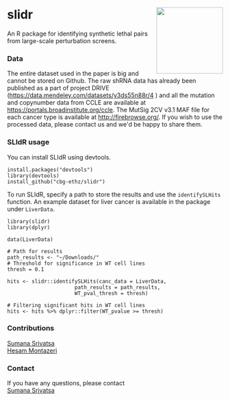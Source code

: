 # slidr <img src="https://github.com/cbg-ethz/slidr/blob/master/slidr.png" align="right" width="155 px"/>

An R package for identifying synthetic lethal pairs from large-scale perturbation screens.


### Data

The entire dataset used in the paper is big and cannot be stored on Github. The raw shRNA data has already been published as a part of project DRIVE (https://data.mendeley.com/datasets/y3ds55n88r/4 ) and all the mutation and copynumber data from CCLE are available at  https://portals.broadinstitute.org/ccle. The MutSig 2CV v3.1 MAF file for each cancer type is available at  http://firebrowse.org/. If you wish to use the processed data, please contact us and we'd be happy to share them. 


### SLIdR usage

You can install SLIdR using devtools.

```
install.packages("devtools") 
library(devtools) 
install_github("cbg-ethz/slidr")
```
To run SLIdR, specify a path to store the results and use the `identifySLHits` function. An example dataset for liver cancer is available in the package under `LiverData`. 

```
library(slidr)
library(dplyr)

data(LiverData)

# Path for results
path_results <- "~/Downloads/"
# Threshold for significance in WT cell lines
thresh = 0.1

hits <- slidr::identifySLHits(canc_data = LiverData, 
                      path_results = path_results, 
                      WT_pval_thresh = thresh)
                      
# Filtering significant hits in WT cell lines
hits <- hits %>% dplyr::filter(WT_pvalue >= thresh)

```

### Contributions
[Sumana Srivatsa](sumana.srivatsa@bsse.ethz.ch) <br/>
[Hesam Montazeri](hesam.montazeri@gmail.com)

### Contact

If you have any questions, please contact <br/>
[Sumana Srivatsa](sumana.srivatsa@bsse.ethz.ch)
  
